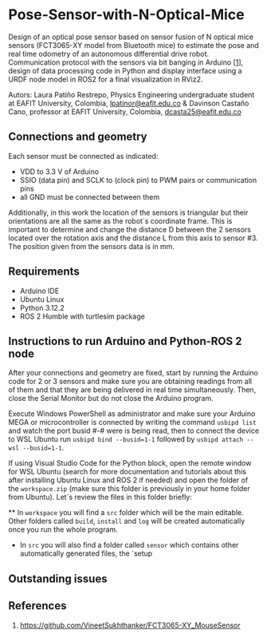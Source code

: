 # Pose-Sensor-with-N-Optical-Mice
Design of an optical pose sensor based on sensor fusion of N optical mice sensors (FCT3065-XY model from Bluetooth mice) to estimate the pose and real time odometry of an autonomous differential drive robot. Communication protocol with the sensors via bit banging in Arduino [[1]], design of data processing code in Python and display interface using a URDF node model in ROS2 for a final visualization in RViz2. 

Autors: Laura Patiño Restrepo, Physics Engineering undergraduate student at EAFIT University, Colombia, lpatinor@eafit.edu.co
& Davinson Castaño Cano, professor at EAFIT University, Colombia, dcasta25@eafit.edu.co
        
## Connections and geometry 
Each sensor must be connected as indicated:
* VDD to 3.3 V of Arduino
* SSIO (data pin) and SCLK to (clock pin) to PWM pairs or communication pins
* all GND must be connected between them

Additionally, in this work the location of the sensors is triangular but their orientations are all the same as the robot´s coordinate frame. This is important to determine and change the distance D between the 2 sensors located over the rotation axis and the distance L from this axis to sensor #3. The position given from the sensors data is in mm. 


## Requirements
* Arduino IDE
* Ubuntu Linux
* Python 3.12.2
* ROS 2 Humble with turtlesim package

## Instructions to run Arduino and Python-ROS 2 node
After your connections and geometry are fixed, start by running the Arduino code for 2 or 3 sensors and make sure you are obtaining readings from all of them and that they are being delivered in real time simultaneously. Then, close the Serial Monitor but do not close the Arduino program.

Execute Windows PowerShell as administrator and make sure your Arduino MEGA or microcontroller is connected by writing the command `usbipd list` and watch the port busid #-# were is being read, then to connect the device to WSL Ubuntu run `usbipd bind --busid=1-1` followed by `usbipd attach --wsl --busid=1-1`.
 
If using Visual Studio Code for the Python block, open the remote window for WSL Ubuntu (search for more documentation and tutorials about this after installing Ubuntu Linux and ROS 2 if needed) and open the folder of the `workspace.zip` (make sure this folder is previously in your home folder from Ubuntu). Let´s review the files in this folder briefly:

** In `workspace` you will find a `src` folder which will be the main editable. Other folders called `build`, `install` and `log` will be created automatically once you run the whole program.
* In `src` you will also find a folder called `sensor` which contains other automatically generated files, the `setup

## Outstanding issues 

## References
[1]: https://github.com/VineetSukhthanker/FCT3065-XY_MouseSensor
1. https://github.com/VineetSukhthanker/FCT3065-XY_MouseSensor
